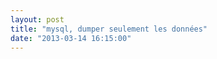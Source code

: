 ```yaml
---
layout: post
title: "mysql, dumper seulement les données"
date: "2013-03-14 16:15:00"
---
```

<script src="https://pastebin.com/embed_js/1kZSPRUH"></script>

<div style="height: 0; overflow: hidden;">mysqldump -u root dbname --no-create-info --skip-triggers --compact --complete-insert --skip-extended-insert</div>
